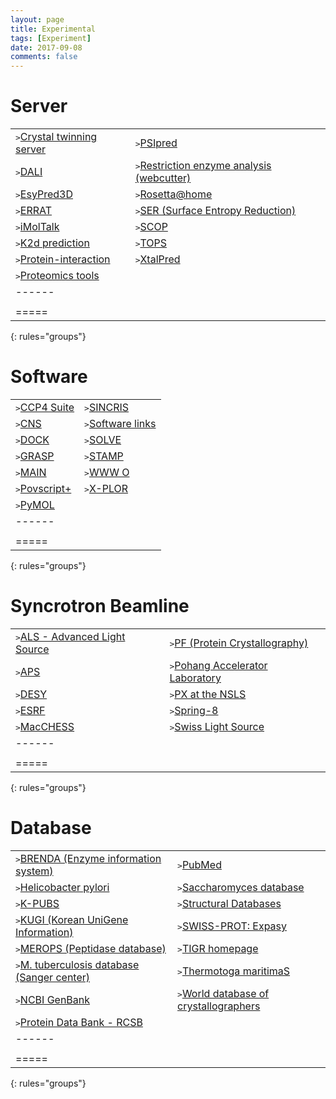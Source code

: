 ```yaml
---
layout: page
title: Experimental
tags: [Experiment]
date: 2017-09-08
comments: false
---
```


# Server

|  |  |
|:--------|:-------|
| <kbd>></kbd><a href="http://www.doe-mbi.ucla.edu/Services/Twinning/">Crystal twinning server </a> | <kbd>></kbd><a href="http://bioinf.cs.ucl.ac.uk/psipred/">PSIpred </a> |
| <kbd>></kbd><a href="http://www.ebi.ac.uk/msd-srv/ssm/">DALI </a> | <kbd>></kbd><a href="http://rna.lundberg.gu.se/cutter2/">Restriction enzyme analysis (webcutter) </a> |
| <kbd>></kbd><a href="http://www.unamur.be/sciences/biologie/urbm/bioinfo/esypred/">EsyPred3D </a> | <kbd>></kbd><a href="http://boinc.bakerlab.org/rosetta/">Rosetta@home </a> |
| <kbd>></kbd><a href="http://www.doe-mbi.ucla.edu/Services/ERRATv2/">ERRAT </a> | <kbd>></kbd><a href="http://services.mbi.ucla.edu/SER/">SER (Surface Entropy Reduction) </a> |
| <kbd>></kbd><a href="https://i.moltalk.org/">iMolTalk </a> | <kbd>></kbd><a href="http://scop.berkeley.edu/">SCOP </a> |
| <kbd>></kbd><a href="http://www.bork.embl.de/~andrade/k2d/">K2d prediction </a> | <kbd>></kbd><a href="http://tops.ebi.ac.uk/tops">TOPS </a> |
| <kbd>></kbd><a href="http://curie.utmb.edu/prosurf.html">Protein-interaction </a> | <kbd>></kbd><a href="http://ffas.burnham.org/XtalPred-cgi/xtal.pl">XtalPred </a> |
| <kbd>></kbd><a href="https://www.expasy.org/tools/">Proteomics tools </a> | |
|------
|  |  |
|=====
{: rules="groups"}

# Software

|  |  |
|:--------|:-------|
| <kbd>></kbd><a href="http://www.stfc.ac.uk/">CCP4 Suite </a> | <kbd>></kbd><a href="http://ww1.iucr.org/sincris-top/">SINCRIS </a> |
| <kbd>></kbd><a href="http://cns-online.org/v1.3/">CNS </a> | <kbd>></kbd><a href="http://www.doe-mbi.ucla.edu/People/Software/">Software links </a> |
| <kbd>></kbd><a href="http://dock.compbio.ucsf.edu/">DOCK </a> | <kbd>></kbd><a href="http://www.lanl.gov/errors/system-notification.php">SOLVE </a> |
| <kbd>></kbd><a href="http://grasping.cs.columbia.edu/">GRASP </a> | <kbd>></kbd><a href="http://kiwi.cs.dal.ca/Software/STAMP">STAMP </a> |
| <kbd>></kbd><a href="http://www-bmb.ijs.si/doc/">MAIN </a> | <kbd>></kbd><a href="http://www.bioc.rice.edu/~mscates/O-stuff.html">WWW O </a> |
| <kbd>></kbd><a href="http://structure.usc.edu/povscript/">Povscript+ </a> | <kbd>></kbd><a href="http://www.csb.yale.edu/userguides/datamanip/xplor/xplor_descrip.html">X-PLOR </a> |
| <kbd>></kbd><a href="https://pymol.org/2/">PyMOL </a> | |
|------
|  |  |
|=====
{: rules="groups"}

# Syncrotron Beamline

|  |  |
|:--------|:-------|
| <kbd>></kbd><a href="http://als.lbl.gov/">ALS - Advanced Light Source </a> | <kbd>></kbd><a href="http://pfweis.kek.jp/~protein/index_eng.html">PF (Protein Crystallography) </a> |
| <kbd>></kbd><a href="http://www.anl.gov/">APS </a> | <kbd>></kbd><a href="http://pal.postech.ac.kr/">Pohang Accelerator Laboratory </a> |
| <kbd>></kbd><a href="https://www.embl-hamburg.de/">DESY </a> | <kbd>></kbd><a href="https://www.bnl.gov/ps/nsls2/about-NSLS-II.php">PX at the NSLS </a> |
| <kbd>></kbd><a href="https://www.embl.fr/">ESRF </a> | <kbd>></kbd><a href="http://www.spring8.or.jp/en/">Spring-8 </a> |
| <kbd>></kbd><a href="https://www.chess.cornell.edu/macchess">MacCHESS </a> | <kbd>></kbd><a href="https://www.psi.ch/sls/">Swiss Light Source </a> |
|------
|  |  |
|=====
{: rules="groups"}

# Database

|  |  |
|:--------|:-------|
| <kbd>></kbd><a href="http://www.brenda-enzymes.org/">BRENDA (Enzyme information system) </a> | <kbd>></kbd><a href="https://www.ncbi.nlm.nih.gov/pubmed">PubMed </a> |
| <kbd>></kbd><a href="http://www.jcvi.org/cms/research/past-projects/cmr/overview/?database=ghp">Helicobacter pylori </a> | <kbd>></kbd><a href="https://www.yeastgenome.org/">Saccharomyces database </a> |
| <kbd>></kbd><a href="http://kpubs.org/index.kpubs">K-PUBS </a> | <kbd>></kbd><a href="http://xray.bmc.uu.se/embo/structdb/links.html">Structural Databases </a> |
| <kbd>></kbd><a href="genbank.kribb.re.kr/">KUGI (Korean UniGene Information) </a> | <kbd>></kbd><a href="https://web.expasy.org/docs/swiss-prot_guideline.html">SWISS-PROT: Expasy </a> |
| <kbd>></kbd><a href="https://www.ebi.ac.uk/merops/">MEROPS (Peptidase database) </a> | <kbd>></kbd><a href="http://www.jcvi.org/cms/home/">TIGR homepage </a> |
| <kbd>></kbd><a href="http://www.sanger.ac.uk/resources/downloads/bacteria/mycobacterium.html">M. tuberculosis database (Sanger center) </a> | <kbd>></kbd><a href="http://www.jcvi.org/cms/research/past-projects/cmr/overview/?database=btm">Thermotoga maritimaS </a> |
| <kbd>></kbd><a href="https://www.ncbi.nlm.nih.gov/">NCBI GenBank </a> | <kbd>></kbd><a href="http://ww1.iucr.org/wdc/index.html">World database of crystallographers </a> |
| <kbd>></kbd><a href="http://www.rcsb.org/pdb/home/home.do">Protein Data Bank - RCSB </a> | |
|------
|  |  |
|=====
{: rules="groups"}
